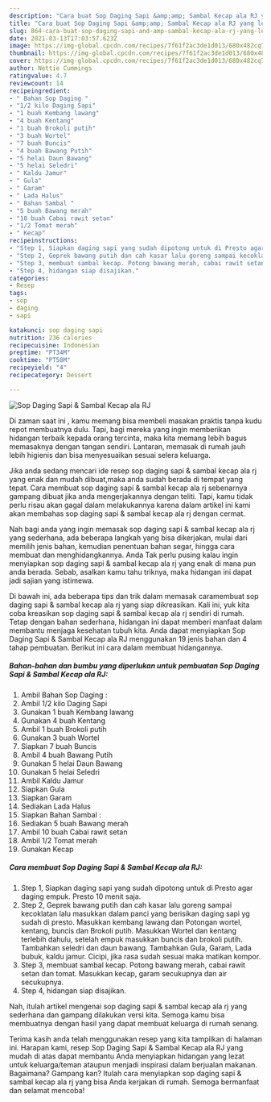 ```yaml
---
description: "Cara buat Sop Daging Sapi &amp;amp; Sambal Kecap ala RJ yang lezat Untuk Jualan"
title: "Cara buat Sop Daging Sapi &amp;amp; Sambal Kecap ala RJ yang lezat Untuk Jualan"
slug: 864-cara-buat-sop-daging-sapi-and-amp-sambal-kecap-ala-rj-yang-lezat-untuk-jualan
date: 2021-03-13T17:03:57.623Z
image: https://img-global.cpcdn.com/recipes/7f61f2ac3de1d013/680x482cq70/sop-daging-sapi-sambal-kecap-ala-rj-foto-resep-utama.jpg
thumbnail: https://img-global.cpcdn.com/recipes/7f61f2ac3de1d013/680x482cq70/sop-daging-sapi-sambal-kecap-ala-rj-foto-resep-utama.jpg
cover: https://img-global.cpcdn.com/recipes/7f61f2ac3de1d013/680x482cq70/sop-daging-sapi-sambal-kecap-ala-rj-foto-resep-utama.jpg
author: Nettie Cummings
ratingvalue: 4.7
reviewcount: 14
recipeingredient:
- " Bahan Sop Daging "
- "1/2 kilo Daging Sapi"
- "1 buah Kembang lawang"
- "4 buah Kentang"
- "1 buah Brokoli putih"
- "3 buah Wortel"
- "7 buah Buncis"
- "4 buah Bawang Putih"
- "5 helai Daun Bawang"
- "5 helai Seledri"
- " Kaldu Jamur"
- " Gula"
- " Garam"
- " Lada Halus"
- " Bahan Sambal "
- "5 buah Bawang merah"
- "10 buah Cabai rawit setan"
- "1/2 Tomat merah"
- " Kecap"
recipeinstructions:
- "Step 1, Siapkan daging sapi yang sudah dipotong untuk di Presto agar daging empuk. Presto 10 menit saja."
- "Step 2, Geprek bawang putih dan cah kasar lalu goreng sampai kecoklatan lalu masukkan dalam panci yang berisikan daging sapi yg sudah di presto. Masukkan kembang lawang dan Potongan wortel, kentang, buncis dan Brokoli putih. Masukkan Wortel dan kentang terlebih dahulu, setelah empuk masukkan buncis dan brokoli putih. Tambahkan seledri dan daun bawang. Tambahkan Gula, Garam, Lada bubuk, kaldu jamur. Cicipi, jika rasa sudah sesuai maka matikan kompor."
- "Step 3, membuat sambal kecap. Potong bawang merah, cabai rawit setan dan tomat. Masukkan kecap, garam secukupnya dan air secukupnya."
- "Step 4, hidangan siap disajikan."
categories:
- Resep
tags:
- sop
- daging
- sapi

katakunci: sop daging sapi 
nutrition: 236 calories
recipecuisine: Indonesian
preptime: "PT34M"
cooktime: "PT58M"
recipeyield: "4"
recipecategory: Dessert

---
```



![Sop Daging Sapi &amp; Sambal Kecap ala RJ](https://img-global.cpcdn.com/recipes/7f61f2ac3de1d013/680x482cq70/sop-daging-sapi-sambal-kecap-ala-rj-foto-resep-utama.jpg)

Di zaman  saat ini , kamu memang bisa membeli masakan praktis tanpa kudu repot membuatnya dulu. Tapi, bagi mereka yang ingin memberikan hidangan terbaik kepada orang tercinta, maka kita memang lebih bagus memasaknya dengan tangan sendiri. Lantaran, memasak di rumah jauh lebih higienis dan bisa menyesuaikan sesuai selera keluarga.

Jika anda sedang mencari ide resep sop daging sapi &amp; sambal kecap ala rj yang enak dan mudah dibuat,maka anda sudah berada di tempat yang tepat. Cara membuat sop daging sapi &amp; sambal kecap ala rj  sebenarnya gampang dibuat jika anda mengerjakannya dengan teliti. Tapi, kamu tidak perlu risau akan gagal dalam melakukannya 
karena dalam artikel ini kami akan membahas sop daging sapi &amp; sambal kecap ala rj dengan cermat.  



Nah bagi anda yang ingin memasak sop daging sapi &amp; sambal kecap ala rj yang sederhana, ada beberapa langkah yang bisa dikerjakan, mulai dari memilih jenis bahan, kemudian penentuan bahan segar, hingga cara membuat dan menghidangkannya. Anda Tak perlu pusing kalau ingin menyiapkan sop daging sapi &amp; sambal kecap ala rj yang enak di mana pun anda berada. Sebab, asalkan kamu  tahu triknya, maka hidangan ini dapat jadi sajian yang istimewa.

Di bawah ini, ada beberapa tips dan trik dalam memasak caramembuat sop daging sapi &amp; sambal kecap ala rj yang siap dikreasikan. Kali ini, yuk kita coba kreasikan sop daging sapi &amp; sambal kecap ala rj sendiri di rumah. Tetap dengan bahan sederhana, hidangan ini dapat memberi manfaat dalam membantu menjaga kesehatan tubuh kita. Anda dapat menyiapkan Sop Daging Sapi &amp; Sambal Kecap ala RJ menggunakan 19 jenis bahan dan 4 tahap pembuatan. Berikut ini cara dalam membuat hidangannya.

<!--inarticleads1-->

##### Bahan-bahan dan bumbu yang diperlukan untuk pembuatan Sop Daging Sapi &amp; Sambal Kecap ala RJ:

1. Ambil  Bahan Sop Daging :
1. Ambil 1/2 kilo Daging Sapi
1. Gunakan 1 buah Kembang lawang
1. Gunakan 4 buah Kentang
1. Ambil 1 buah Brokoli putih
1. Gunakan 3 buah Wortel
1. Siapkan 7 buah Buncis
1. Ambil 4 buah Bawang Putih
1. Gunakan 5 helai Daun Bawang
1. Gunakan 5 helai Seledri
1. Ambil  Kaldu Jamur
1. Siapkan  Gula
1. Siapkan  Garam
1. Sediakan  Lada Halus
1. Siapkan  Bahan Sambal :
1. Sediakan 5 buah Bawang merah
1. Ambil 10 buah Cabai rawit setan
1. Ambil 1/2 Tomat merah
1. Gunakan  Kecap




<!--inarticleads2-->

##### Cara membuat Sop Daging Sapi &amp; Sambal Kecap ala RJ:

1. Step 1, Siapkan daging sapi yang sudah dipotong untuk di Presto agar daging empuk. Presto 10 menit saja.
1. Step 2, Geprek bawang putih dan cah kasar lalu goreng sampai kecoklatan lalu masukkan dalam panci yang berisikan daging sapi yg sudah di presto. Masukkan kembang lawang dan Potongan wortel, kentang, buncis dan Brokoli putih. Masukkan Wortel dan kentang terlebih dahulu, setelah empuk masukkan buncis dan brokoli putih. Tambahkan seledri dan daun bawang. Tambahkan Gula, Garam, Lada bubuk, kaldu jamur. Cicipi, jika rasa sudah sesuai maka matikan kompor.
1. Step 3, membuat sambal kecap. Potong bawang merah, cabai rawit setan dan tomat. Masukkan kecap, garam secukupnya dan air secukupnya.
1. Step 4, hidangan siap disajikan.




Nah, itulah artikel mengenai  sop daging sapi &amp; sambal kecap ala rj  yang sederhana dan gampang dilakukan versi kita. Semoga kamu bisa membuatnya dengan hasil yang dapat membuat keluarga di rumah senang. 

Terima kasih anda telah menggunakan resep yang kita tampilkan di halaman ini. Harapan kami, resep  Sop Daging Sapi &amp; Sambal Kecap ala RJ yang mudah di atas dapat membantu Anda menyiapkan hidangan yang lezat untuk keluarga/teman ataupun menjadi inspirasi dalam berjualan makanan. Bagaimana? Gampang kan? Itulah cara menyiapkan sop daging sapi &amp; sambal kecap ala rj yang bisa Anda kerjakan di rumah. Semoga bermanfaat dan selamat mencoba!

